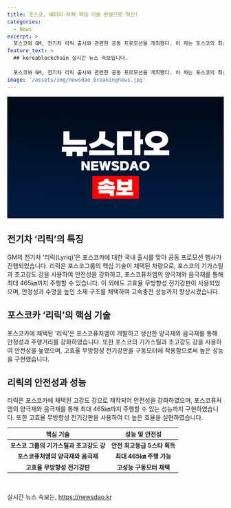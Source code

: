 ```yaml
---
title: 포스코, 배터리·차체 핵심 기술 완성으로 혁신!
categories:
  - News
excerpt: >
  포스코와 GM, 전기차 리릭 출시와 관련한 공동 프로모션을 개최했다. 이 차는 포스코의 최신 기술 포스코카를 대거 채택하여 제작되었으며, 포스코퓨처엠이 개발한 양극재와 음극재를 사용하여 최대 465km를 주행할 수 있다. 또한 안전을 강조해 차체와 섀시에는 포스코의 기가스틸과 초고강도 강이 사용되었으며, 구동모터에는 고효율 무방향성 전기강판이 사용되었다.
feature_text: >
  ## koreablockchain 실시간 뉴스 속보입니다.

  포스코와 GM, 전기차 리릭 출시와 관련한 공동 프로모션을 개최했다. 이 차는 포스코의 최신 기술 포스코카를 대거 채택하여 제작되었으며, 포스코퓨처엠이 개발한 양극재와 음극재를 사용하여 최대 465km를 주행할 수 있다. 또한 안전을 강조해 차체와 섀시에는 포스코의 기가스틸과 초고강도 강이 사용되었으며, 구동모터에는 고효율 무방향성 전기강판이 사용되었다.
image: '/assets/img/newsdao_breakingnews.jpg'
---
```


<p><img src="/assets/img/newsdao_breakingnews.jpg" alt="koreablockchain 속보" /></p>

<h2 data-ke-size="size26">전기차 ‘리릭’의 특징</h2>

<p data-ke-size="size16">GM의 전기차 ‘리릭(Lyriq)’은 포스코카에 대한 국내 출시를 맞아 공동 프로모션 행사가 진행되었습니다. 리릭은 포스코그룹의 핵심 기술이 채택된 차량으로, 포스코의 기가스틸과 초고강도 강을 사용하여 안전성을 강화하고, 포스코퓨처엠의 양극재와 음극재를 통해 최대 465㎞까지 주행할 수 있습니다. 이 외에도 고효율 무방향성 전기강판이 사용되었으며, 안정성과 수명을 높인 소재 구조를 채택하여 고속충전 성능까지 향상시켰습니다.</p>

<h2 data-ke-size="size26">포스코카 ‘리릭’의 핵심 기술</h2>

<p data-ke-size="size16">포스코카에 채택된 ‘리릭’은 포스코퓨처엠이 개발하고 생산한 양극재와 음극재를 통해 안정성과 주행거리를 강화하였습니다. 또한 포스코의 기가스틸과 초고강도 강을 사용하여 안전성을 높였으며, 고효율 무방향성 전기강판을 구동모터에 적용함으로써 높은 성능을 구현했습니다.</p>

<h2 data-ke-size="size26">리릭의 안전성과 성능</h2>

<p data-ke-size="size16">리릭은 포스코카에 채택된 고강도 강으로 제작되어 안전성을 강화하였으며, 포스코퓨처엠의 양극재와 음극재를 통해 최대 465㎞까지 주행할 수 있는 성능까지 구현하였습니다. 또한 고효율 무방향성 전기강판을 사용하여 더 높은 효율을 실현하였습니다.</p>

<table>
  <thead>
    <tr>
      <th style="text-align: center;">핵심 기술</th>
      <th style="text-align: center;">성능 및 안전성</th>
    </tr>
  </thead>
  <tbody>
    <tr>
      <td style="text-align: center;"><b>포스코 그룹의 기가스틸과 초고강도 강</b></td>
      <td style="text-align: center;"><b>안전 최고등급 5스타 획득</b></td>
    </tr>
    <tr>
      <td style="text-align: center;"><b>포스코퓨처엠의 양극재와 음극재</b></td>
      <td style="text-align: center;"><b>최대 465㎞ 주행 가능</b></td>
    </tr>
    <tr>
      <td style="text-align: center;"><b>고효율 무방향성 전기강판</b></td>
      <td style="text-align: center;"><b>고성능 구동모터 채택</b></td>
    </tr>
  </tbody>
</table>

<p data-ke-size="size16">&nbsp;</p>
실시간 뉴스 속보는, <a href="https://newsdao.kr" rel="dofollow">https://newsdao.kr</a>


